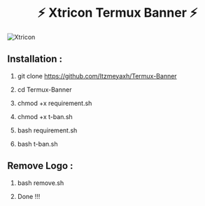 <h1 align="center">⚡ Xtricon Termux Banner ⚡</h1>

![Xtricon](https://telegra.ph/file/7c02d3cdde6b25e5ea41a.jpg)

## Installation :

1) git clone https://github.com/Itzmeyaxh/Termux-Banner


2) cd Termux-Banner


3) chmod +x requirement.sh


4) chmod +x t-ban.sh


5) bash requirement.sh


6) bash t-ban.sh



## Remove Logo :

1) bash remove.sh

2) Done !!!





